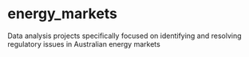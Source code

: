 # energy_markets
Data analysis projects specifically focused on identifying and resolving regulatory issues in Australian energy markets
